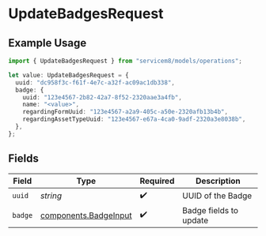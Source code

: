 # UpdateBadgesRequest

## Example Usage

```typescript
import { UpdateBadgesRequest } from "servicem8/models/operations";

let value: UpdateBadgesRequest = {
  uuid: "dc958f3c-f61f-4e7c-a32f-ac09ac1db338",
  badge: {
    uuid: "123e4567-2b82-42a7-8f52-2320aae3a4fb",
    name: "<value>",
    regardingFormUuid: "123e4567-a2a9-405c-a50e-2320afb13b4b",
    regardingAssetTypeUuid: "123e4567-e67a-4ca0-9adf-2320a3e8038b",
  },
};
```

## Fields

| Field                                                          | Type                                                           | Required                                                       | Description                                                    |
| -------------------------------------------------------------- | -------------------------------------------------------------- | -------------------------------------------------------------- | -------------------------------------------------------------- |
| `uuid`                                                         | *string*                                                       | :heavy_check_mark:                                             | UUID of the Badge                                              |
| `badge`                                                        | [components.BadgeInput](../../models/components/badgeinput.md) | :heavy_check_mark:                                             | Badge fields to update                                         |
